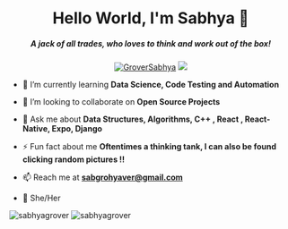 <h1 align="center">Hello World, I'm Sabhya 👋</h1>
<p align="center">

<h5 align="center">A jack of all trades, who loves to think and work out of the box!</h5>
<p align="center"> 
<a href="https://twitter.com/sabgro" target="blank"><img src="https://img.shields.io/twitter/follow/GroverSabhya?logo=twitter&style=for-the-badge" alt="GroverSabhya" /></a> 
<a href="https://www.linkedin.com/in/sabhyagrover"> 
<img src="https://img.shields.io/badge/linkedin%20-%230077B5.svg?&style=for-the-badge&logo=linkedin&logoColor=white"/></a>
</p>

- 🌱 I’m currently learning **Data Science, Code Testing and Automation**

- 👯 I’m looking to collaborate on **Open Source Projects**

- 💬 Ask me about **Data Structures, Algorithms, C++ , React , React-Native, Expo, Django**

- ⚡ Fun fact about me **Oftentimes a thinking tank, I can also be found clicking random pictures !!**

- 📫 Reach me at **sabgrohyaver@gmail.com**

- 🙋 She/Her
<p><img src="https://github-readme-stats.vercel.app/api/top-langs?username=sabhyagrover&show_icons=true&locale=en&layout=compact" alt="sabhyagrover" /> <img src="https://github-readme-stats.vercel.app/api?username=sabhyagrover&show_icons=true&locale=en" alt="sabhyagrover" /> </p>


